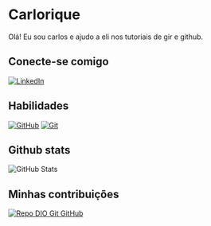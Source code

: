 # Carlorique
Olá! Eu sou carlos e ajudo a eli nos tutoriais de gir e github.
## Conecte-se comigo
[![LinkedIn](https://img.shields.io/badge/LinkedIn-000?style=for-the-badge&logo=linkedin&logoColor=0E76A8)](https://www.linkedin.com/in/carlos-henrique-b94861191//)

## Habilidades

[![GitHub](https://img.shields.io/badge/GitHub-000?style=for-the-badge&logo=github&logoColor=30A3DC)](https://docs.github.com/)
[![Git](https://img.shields.io/badge/Git-000?style=for-the-badge&logo=git&logoColor=E94D5F)](https://git-scm.com/doc) 

## Github stats

![GitHub Stats](https://github-readme-stats.vercel.app/api?username=carlorique&theme=blue-green&?theme-green&?theme=blue-greeen&show_icons=true%count_private=true&include_all_commits=true)

## Minhas contribuições
[![Repo DIO Git GitHub](https://github-readme-stats.vercel.app/api/pin/?username=carlorique&repo=dio-lab-open-sourc&theme=blue-green&?theme-green&?theme=blue-gren&show_icons=true%counts_private=true&include_all_commits=true)](https://github.com/carlorique/dio-lab-open-sourc)